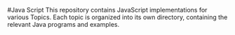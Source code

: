 #Java Script
This repository contains JavaScript implementations for various Topics. 
Each topic is organized into its own directory, containing the relevant Java programs and examples.
